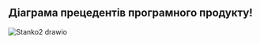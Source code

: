 ## Діаграма прецедентів програмного продукту!
![Stanko2 drawio](https://user-images.githubusercontent.com/112476246/193001288-c5469ba9-61b8-43c1-bf3d-33def63dbc00.jpg)

